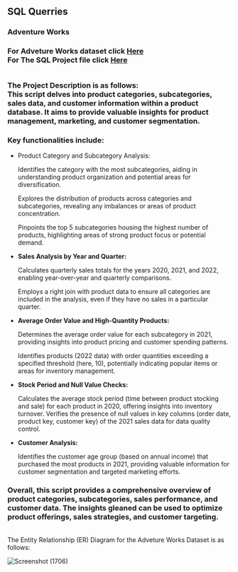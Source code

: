 <h2> <b> SQL Querries </b></h2>
<h3><b>Adventure Works </b> <h3>
  <b> For Adveture Works dataset click <a href = 'https://github.com/Priy-Sharma/SQL-Queries/blob/main/adventure%20lookup.zip'>Here </a> </b>
</br>
<b> For The SQL Project file click <a href = https://github.com/Priy-Sharma/SQL-Queries/blob/main/Important_SQL_Queries.sql> Here </a> </b>
</br>
</br>
<p>
The Project Description is as follows: </br>
This script delves into product categories, subcategories, sales data, and customer information within a product database. It aims to provide valuable insights for product management, marketing, and customer segmentation.</p>
<h3><b>Key functionalities include:</b></h3>
<ul>
  <li>Product Category and Subcategory Analysis:</li>
  <p>Identifies the category with the most subcategories, aiding in understanding product organization and potential areas for diversification.
    
Explores the distribution of products across categories and subcategories, revealing any imbalances or areas of product concentration.

Pinpoints the top 5 subcategories housing the highest number of products, highlighting areas of strong product focus or potential demand.</p>
<li><b>Sales Analysis by Year and Quarter:</b></li>
<p>Calculates quarterly sales totals for the years 2020, 2021, and 2022, enabling year-over-year and quarterly comparisons.
  
Employs a right join with product data to ensure all categories are included in the analysis, even if they have no sales in a particular quarter.
</p>
<li><b>Average Order Value and High-Quantity Products:</b></li>
<p>Determines the average order value for each subcategory in 2021, providing insights into product pricing and customer spending patterns.
  
Identifies products (2022 data) with order quantities exceeding a specified threshold (here, 10), potentially indicating popular items or areas for inventory management.</p>
<li><b>Stock Period and Null Value Checks:</b></li>
<p>Calculates the average stock period (time between product stocking and sale) for each product in 2020, offering insights into inventory turnover.
Verifies the presence of null values in key columns (order date, product key, customer key) of the 2021 sales data for data quality control.</p>
<li><b>Customer Analysis:</b></li>
<p>Identifies the customer age group (based on annual income) that purchased the most products in 2021, providing valuable information for customer segmentation and targeted marketing efforts.</p>
</ul>

<h3><b>Overall, this script provides a comprehensive overview of product categories, subcategories, sales performance, and customer data. The insights gleaned can be used to optimize product offerings, sales strategies, and customer targeting.</b></h3>
</p>
</br>
The Entity Relationship (ER) Diagram for the Adveture Works Dataset is as follows: </br>

![Screenshot (1706)](https://github.com/Priy-Sharma/SQL-Adventure-Works-Queries/assets/161149109/d247b0d5-2874-4402-9602-6f1f13c21fac)
</p>
</ul>



